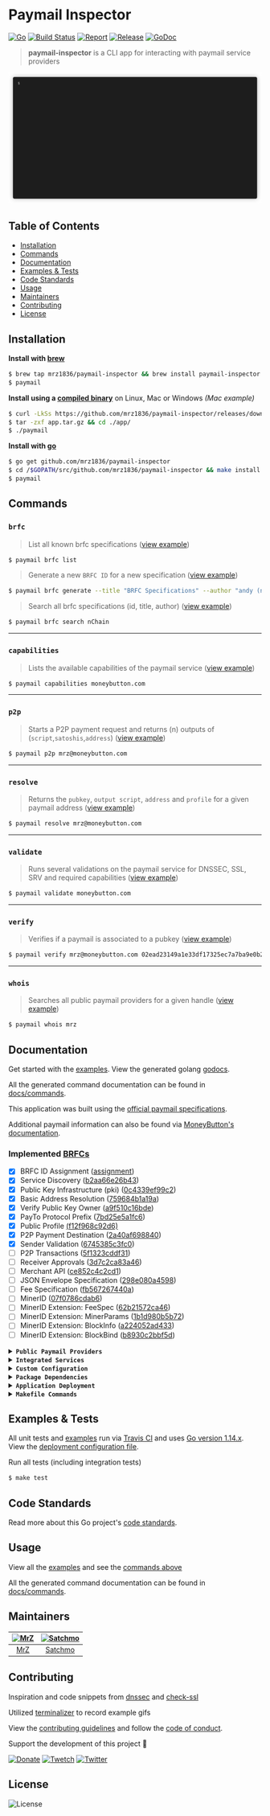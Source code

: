 # Paymail Inspector

[![Go](https://img.shields.io/github/go-mod/go-version/mrz1836/paymail-inspector?v=7)](https://golang.org/)
[![Build Status](https://travis-ci.com/mrz1836/paymail-inspector.svg?branch=master&v=7)](https://travis-ci.com/mrz1836/paymail-inspector)
[![Report](https://goreportcard.com/badge/github.com/mrz1836/paymail-inspector?style=flat&v=7)](https://goreportcard.com/report/github.com/mrz1836/paymail-inspector)
[![Release](https://img.shields.io/github/release-pre/mrz1836/paymail-inspector.svg?style=flat&v=7)](https://github.com/mrz1836/paymail-inspector/releases)
[![GoDoc](https://godoc.org/github.com/mrz1836/paymail-inspector?status.svg&style=flat)](https://pkg.go.dev/github.com/mrz1836/paymail-inspector?tab=subdirectories)

> **paymail-inspector** is a CLI app for interacting with paymail service providers

<img src=".github/IMAGES/paymail-inspector.gif?raw=true&v=7" alt="Paymail Commands">

## Table of Contents
- [Installation](#installation)
- [Commands](#commands)
- [Documentation](#documentation)
- [Examples & Tests](#examples--tests)
- [Code Standards](#code-standards)
- [Usage](#usage)
- [Maintainers](#maintainers)
- [Contributing](#contributing)
- [License](#license)

## Installation

**Install with [brew](https://github.com/mrz1836/homebrew-paymail-inspector)**
```bash
$ brew tap mrz1836/paymail-inspector && brew install paymail-inspector
$ paymail
```

**Install using a [compiled binary](https://github.com/mrz1836/paymail-inspector/releases)** on Linux, Mac or Windows _(Mac example)_
```bash
$ curl -LkSs https://github.com/mrz1836/paymail-inspector/releases/download/v0.1.6/paymail-inspector_macOS_64-bit.tar.gz -o app.tar.gz
$ tar -zxf app.tar.gz && cd ./app/
$ ./paymail
```

**Install with [go](https://formulae.brew.sh/formula/go)**
```bash
$ go get github.com/mrz1836/paymail-inspector
$ cd /$GOPATH/src/github.com/mrz1836/paymail-inspector && make install
$ paymail
```

## Commands

### `brfc`
> List all known brfc specifications ([view example](docs/examples.md#list-brfc-specifications))
```bash
$ paymail brfc list
```

> Generate a new `BRFC ID` for a new specification ([view example](docs/examples.md#generate-new-brfc-id))
```bash
$ paymail brfc generate --title "BRFC Specifications" --author "andy (nChain)" --version 1
```

> Search all brfc specifications (id, title, author) ([view example](docs/examples.md#search-brfc-specifications))
```bash
$ paymail brfc search nChain
```

___

### `capabilities`
> Lists the available capabilities of the paymail service ([view example](docs/examples.md#get-capabilities-by-domain))
```bash
$ paymail capabilities moneybutton.com
```

___

### `p2p`
> Starts a P2P payment request and returns (n) outputs of (`script`,`satoshis`,`address`) ([view example](docs/examples.md#start-p2p-payment-request-by-paymail))
```bash
$ paymail p2p mrz@moneybutton.com
```

___

### `resolve`
> Returns the `pubkey`, `output script`, `address` and `profile` for a given paymail address ([view example](docs/examples.md#resolve-paymail-address-by-paymail))
```bash
$ paymail resolve mrz@moneybutton.com
```

___


### `validate`
> Runs several validations on the paymail service for DNSSEC, SSL, SRV and required capabilities ([view example](docs/examples.md#validate-paymail-setup-by-paymail-or-domain))
```bash
$ paymail validate moneybutton.com
```

___


### `verify`
> Verifies if a paymail is associated to a pubkey ([view example](docs/examples.md#verify-public-key-owner))
```bash
$ paymail verify mrz@moneybutton.com 02ead23149a1e33df17325ec7a7ba9e0b20c674c57c630f527d69b866aa9b65b10
``` 

___

### `whois`
> Searches all public paymail providers for a given handle ([view example](docs/examples.md#whois-for-handles))
```bash
$ paymail whois mrz
```


## Documentation
Get started with the [examples](docs/examples.md). View the generated golang [godocs](https://pkg.go.dev/github.com/mrz1836/paymail-inspector?tab=subdirectories).

All the generated command documentation can be found in [docs/commands](docs/commands).

This application was built using the [official paymail specifications](http://bsvalias.org/index.html).

Additional paymail information can also be found via [MoneyButton's documentation](https://docs.moneybutton.com/docs/paymail-overview.html).

### Implemented [BRFCs](http://bsvalias.org/01-brfc-specifications.html)
- [x] BRFC ID Assignment ([assignment](http://bsvalias.org/01-02-brfc-id-assignment.html))
- [x] Service Discovery ([b2aa66e26b43](http://bsvalias.org/02-service-discovery.html))
- [x] Public Key Infrastructure (pki) ([0c4339ef99c2](http://bsvalias.org/03-public-key-infrastructure.html))
- [x] Basic Address Resolution ([759684b1a19a](http://bsvalias.org/04-01-basic-address-resolution.html))
- [x] Verify Public Key Owner ([a9f510c16bde](http://bsvalias.org/05-verify-public-key-owner.html))
- [x] PayTo Protocol Prefix ([7bd25e5a1fc6](http://bsvalias.org/04-04-payto-protocol-prefix.html))
- [x] Public Profile [(f12f968c92d6)](https://github.com/bitcoin-sv-specs/brfc-paymail/pull/7/files)
- [x] P2P Payment Destination ([2a40af698840](https://docs.moneybutton.com/docs/paymail-07-p2p-payment-destination.html))
- [x] Sender Validation ([6745385c3fc0](http://bsvalias.org/04-02-sender-validation.html))
- [ ] P2P Transactions ([5f1323cddf31](https://docs.moneybutton.com/docs/paymail-06-p2p-transactions.html))
- [ ] Receiver Approvals ([3d7c2ca83a46](http://bsvalias.org/04-03-receiver-approvals.html))
- [ ] Merchant API ([ce852c4c2cd1](https://github.com/bitcoin-sv-specs/brfc-merchantapi))
- [ ] JSON Envelope Specification ([298e080a4598](https://github.com/bitcoin-sv-specs/brfc-misc/tree/master/jsonenvelope))
- [ ] Fee Specification ([fb567267440a](https://github.com/bitcoin-sv-specs/brfc-misc/tree/master/feespec))
- [ ] MinerID ([07f0786cdab6](https://github.com/bitcoin-sv-specs/brfc-minerid))
- [ ] MinerID Extension: FeeSpec ([62b21572ca46](https://github.com/bitcoin-sv-specs/brfc-minerid/tree/master/extensions/feespec))
- [ ] MinerID Extension: MinerParams ([1b1d980b5b72](https://github.com/bitcoin-sv-specs/brfc-minerid/tree/master/extensions/minerparams))
- [ ] MinerID Extension: BlockInfo ([a224052ad433](https://github.com/bitcoin-sv-specs/brfc-minerid/tree/master/extensions/blockinfo))
- [ ] MinerID Extension: BlockBind ([b8930c2bbf5d](https://github.com/bitcoin-sv-specs/brfc-minerid/tree/master/extensions/blockbind))

<details>
<summary><strong><code>Public Paymail Providers</code></strong></summary>

- [MoneyButton](https://tncpw.co/4c58a26f)
- [Handcash](https://tncpw.co/742b1f09)
- [RelayX](https://tncpw.co/4897634e)
- [Centbee](https://tncpw.co/4350c72f)
- [Simply.cash](https://tncpw.co/1ce8f70f)
- [Bit.sv](https://tncpw.co/bff8984c)
</details>

<details>
<summary><strong><code>Integrated Services</code></strong></summary>

- Unwriter's [bitpic](https://bitpic.network/)
- Deggen's [Roundesk](https://roundesk.co/)
- [2paymail](https://2paymail.com/)
</details>

<details>
<summary><strong><code>Custom Configuration</code></strong></summary>

The configuration file should be located in your `$HOME/paymail` folder and named `config.yaml`.

View the [example config file](config-example.yaml).

You can also specify a custom configuration file using `--config "/folder/path/file.yaml"`
</details>

<details>
<summary><strong><code>Package Dependencies</code></strong></summary>

- bitcoinsv's [bsvd](https://github.com/bitcoinsv/bsvd) and [bsvutil](https://github.com/bitcoinsv/bsvutil) for BSV script functionality
- dgraph's [badger](https://github.com/dgraph-io/badger/v2) for persistent database storage
- go-resty's [resty](https://github.com/go-resty/resty) for custom HTTP client support
- miekg's [dns](https://github.com/miekg/dns) package for advanced DNS functionality
- mitchellh's [go-homedir](https://github.com/mitchellh/go-homedir) to find the home directory
- MrZ's [go-validate](https://github.com/mrz1836/go-validate) for domain/email/ip validations
- ryanuber's [columnize](https://github.com/ryanuber/columnize) for displaying terminal data in columns
- spf13's [cobra](https://github.com/spf13/cobra) and [viper](https://github.com/spf13/viper) for an easy configuration & CLI application development
- ttacon's [chalk](https://github.com/ttacon/chalk) for colorful logs
</details>

<details>
<summary><strong><code>Application Deployment</code></strong></summary>

[goreleaser](https://github.com/goreleaser/goreleaser) for easy binary deployment to Github and can be installed via: `brew install goreleaser`.

The [.goreleaser.yml](.goreleaser.yml) file is used to configure [goreleaser](https://github.com/goreleaser/goreleaser).

Use `make release-snap` to create a snapshot version of the release, and finally `make release` to ship to production.

The release can also be deployed to a `homebrew` repository: [homebrew-paymail-inspector](https://github.com/mrz1836/homebrew-paymail-inspector).
</details>

<details>
<summary><strong><code>Makefile Commands</code></strong></summary>

View all `makefile` commands
```bash
$ make help
```

List of all current commands:
```text
all                            Runs test, install, clean, docs
bench                          Run all benchmarks in the Go application
build-go                       Build the Go application (locally)
build                          Build all binaries (darwin, linux, windows)
clean                          Remove previous builds and any test cache data
clean-mods                     Remove all the Go mod cache
coverage                       Shows the test coverage
darwin                         Build for Darwin (macOS amd64)
gen-docs                       Generate documentation from all available commands (fresh install)
gif-render                     Render gifs in .github dir (find/replace text etc)
godocs                         Sync the latest tag with GoDocs
help                           Show all make commands available
install                        Install the application
install-go                     Install the application (Using Native Go)
lint                           Run the Go lint application
linux                          Build for Linux (amd64)
release                        Full production release (creates release in Github)
release-test                   Full production test release (everything except deploy)
release-snap                   Test the full release (build binaries)
run                            Runs the go application
tag                            Generate a new tag and push (IE: make tag version=0.0.0)
tag-remove                     Remove a tag if found (IE: make tag-remove version=0.0.0)
tag-update                     Update an existing tag to current commit (IE: make tag-update version=0.0.0)
test                           Runs vet, lint and ALL tests
test-short                     Runs vet, lint and tests (excludes integration tests)
uninstall                      Uninstall the application (and remove files)
update                         Update all project dependencies
update-releaser                Update the goreleaser application
vet                            Run the Go vet application
windows                        Build for Windows (amd64)
```
</details>


## Examples & Tests
All unit tests and [examples](docs/examples.md) run via [Travis CI](https://travis-ci.com/mrz1836/paymail-inspector) and uses [Go version 1.14.x](https://golang.org/doc/go1.14). View the [deployment configuration file](.travis.yml).

Run all tests (including integration tests)
```bash
$ make test
```

## Code Standards
Read more about this Go project's [code standards](CODE_STANDARDS.md).

## Usage
View all the [examples](docs/examples.md) and see the [commands above](#commands)

All the generated command documentation can be found in [docs/commands](docs/commands).

## Maintainers

| [<img src="https://github.com/mrz1836.png" height="50" alt="MrZ" />](https://github.com/mrz1836) | [<img src="https://github.com/rohenaz.png" height="50" alt="Satchmo" />](https://github.com/rohenaz) |
|:---:|:---:|
| [MrZ](https://github.com/mrz1836) | [Satchmo](https://github.com/rohenaz) |


## Contributing

Inspiration and code snippets from [dnssec](https://github.com/binaryfigments/dnssec) and [check-ssl](https://github.com/wycore/check-ssl)

Utilized [terminalizer](https://terminalizer.com/) to record example gifs

View the [contributing guidelines](CONTRIBUTING.md) and follow the [code of conduct](CODE_OF_CONDUCT.md).

Support the development of this project 🙏

[![Donate](https://img.shields.io/badge/donate-bitcoin-brightgreen.svg)](https://mrz1818.com/?tab=tips&af=paymail-inspector) [![Twetch](https://img.shields.io/badge/share-twitter-00ACEE.svg)](https://twitter.com/intent/tweet?text=Paymail%20Inspector%20Rocks!%20Check%20it%20out:%20https%3A%2F%2Ftncpw.co%2F2d429aee) [![Twitter](https://img.shields.io/badge/share-twetch-085AF6.svg)](https://twetch.app/compose?description=Paymail%20Inspector%20Rocks!%20Check%20it%20out:%20https%3A%2F%2Ftncpw.co%2F2d429aee)

## License

![License](https://img.shields.io/github/license/mrz1836/paymail-inspector.svg?style=flat)